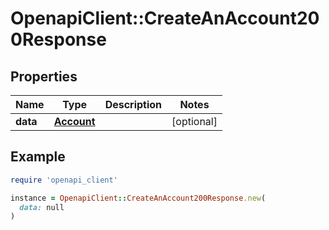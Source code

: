 # OpenapiClient::CreateAnAccount200Response

## Properties

| Name | Type | Description | Notes |
| ---- | ---- | ----------- | ----- |
| **data** | [**Account**](Account.md) |  | [optional] |

## Example

```ruby
require 'openapi_client'

instance = OpenapiClient::CreateAnAccount200Response.new(
  data: null
)
```

